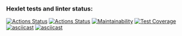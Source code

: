 ### Hexlet tests and linter status:
[![Actions Status](https://github.com/NikolayZemelko/python-project-50/workflows/hexlet-check/badge.svg)](https://github.com/NikolayZemelko/python-project-50/actions)
[![Actions Status](https://github.com/NikolayZemelko/python-project-50/workflows/main-check/badge.svg)](https://github.com/NikolayZemelko/python-project-50/actions)
[![Maintainability](https://api.codeclimate.com/v1/badges/2b905191102eba14fa90/maintainability)](https://codeclimate.com/github/NikolayZemelko/python-project-50/maintainability)
[![Test Coverage](https://api.codeclimate.com/v1/badges/2b905191102eba14fa90/test_coverage)](https://codeclimate.com/github/NikolayZemelko/python-project-50/test_coverage)
[![asciicast](https://asciinema.org/a/KNm2uTR7H6FwlFIxxxuNpQ5kh.svg)](https://asciinema.org/a/KNm2uTR7H6FwlFIxxxuNpQ5kh)
[![asciicast](https://asciinema.org/a/535705.svg)](https://asciinema.org/a/535705)
